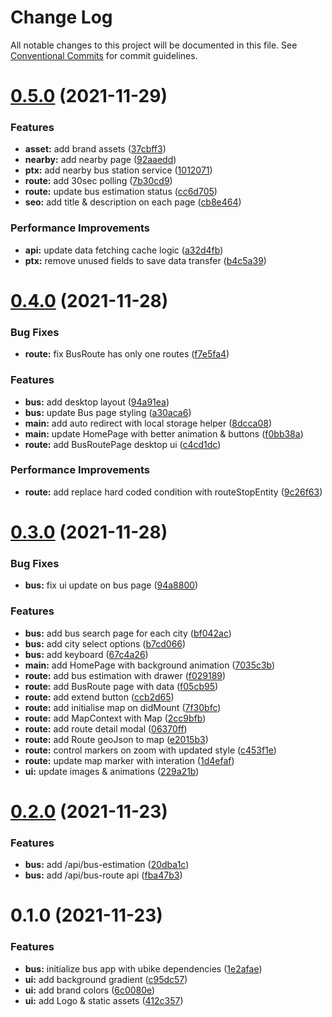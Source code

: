 # Change Log

All notable changes to this project will be documented in this file.
See [Conventional Commits](https://conventionalcommits.org) for commit guidelines.

# [0.5.0](https://github.com/Howard86/f2e-2011/compare/@f2e/bus@0.4.0...@f2e/bus@0.5.0) (2021-11-29)

### Features

- **asset:** add brand assets ([37cbff3](https://github.com/Howard86/f2e-2011/commit/37cbff3f798fd89a9a54d00546bf28e1b75b64ca))
- **nearby:** add nearby page ([92aaedd](https://github.com/Howard86/f2e-2011/commit/92aaeddeb1279bf7eff808a73cdc07be7cb7206d))
- **ptx:** add nearby bus station service ([1012071](https://github.com/Howard86/f2e-2011/commit/1012071a8602ad276510452d150e312196aed45c))
- **route:** add 30sec polling ([7b30cd9](https://github.com/Howard86/f2e-2011/commit/7b30cd93f391c82a6de85c5d1a8c201573dfd2af))
- **route:** update bus estimation status ([cc6d705](https://github.com/Howard86/f2e-2011/commit/cc6d7059b78490e88d7baf645b4a845c407a7927))
- **seo:** add title & description on each page ([cb8e464](https://github.com/Howard86/f2e-2011/commit/cb8e4649cefb8a286aa3c1896d88f2c75b4e69a5))

### Performance Improvements

- **api:** update data fetching cache logic ([a32d4fb](https://github.com/Howard86/f2e-2011/commit/a32d4fbaa0c7538ce4362022e1e513cb7b63e10d))
- **ptx:** remove unused fields to save data transfer ([b4c5a39](https://github.com/Howard86/f2e-2011/commit/b4c5a39b0190026648abc24be517edf367b3ac8d))

# [0.4.0](https://github.com/Howard86/f2e-2011/compare/@f2e/bus@0.3.0...@f2e/bus@0.4.0) (2021-11-28)

### Bug Fixes

- **route:** fix BusRoute has only one routes ([f7e5fa4](https://github.com/Howard86/f2e-2011/commit/f7e5fa444a34c5bb305189b460d59ead58448e28))

### Features

- **bus:** add desktop layout ([94a91ea](https://github.com/Howard86/f2e-2011/commit/94a91eae07f7540d9ad6ae6acadd456bc682240a))
- **bus:** update Bus page styling ([a30aca6](https://github.com/Howard86/f2e-2011/commit/a30aca6e469fc7a9c89dbb10f118ce6021d4e4eb))
- **main:** add auto redirect with local storage helper ([8dcca08](https://github.com/Howard86/f2e-2011/commit/8dcca083ae21d1c58be3b0276babdd75c78400d0))
- **main:** update HomePage with better animation & buttons ([f0bb38a](https://github.com/Howard86/f2e-2011/commit/f0bb38a7518d8b1f618b5e214c56ee3990cef3a2))
- **route:** add BusRoutePage desktop ui ([c4cd1dc](https://github.com/Howard86/f2e-2011/commit/c4cd1dc138d69d228c456ad9c19d98906b6867b3))

### Performance Improvements

- **route:** add replace hard coded condition with routeStopEntity ([9c26f63](https://github.com/Howard86/f2e-2011/commit/9c26f63d6e6115a09ece7f3aa2a78c164335655a))

# [0.3.0](https://github.com/Howard86/f2e-2011/compare/@f2e/bus@0.2.0...@f2e/bus@0.3.0) (2021-11-28)

### Bug Fixes

- **bus:** fix ui update on bus page ([94a8800](https://github.com/Howard86/f2e-2011/commit/94a8800419d202862cbcbd8f8d26fb7dcbb6582a))

### Features

- **bus:** add bus search page for each city ([bf042ac](https://github.com/Howard86/f2e-2011/commit/bf042ace19f41aa08f771e3ecd36079a461f4ccf))
- **bus:** add city select options ([b7cd066](https://github.com/Howard86/f2e-2011/commit/b7cd066b31a0ef2250dcf33a2e38091fd7a6638c))
- **bus:** add keyboard ([67c4a26](https://github.com/Howard86/f2e-2011/commit/67c4a268c16b6b888fc555cf09db091269770b14))
- **main:** add HomePage with background animation ([7035c3b](https://github.com/Howard86/f2e-2011/commit/7035c3bc0c8a95ec137caf6d6a2935c31b6f1524))
- **route:** add bus estimation with drawer ([f029189](https://github.com/Howard86/f2e-2011/commit/f02918971cea9a3eb6a954a974364e48f501f3be))
- **route:** add BusRoute page with data ([f05cb95](https://github.com/Howard86/f2e-2011/commit/f05cb950b852644c2b414454f9b139496403d50a))
- **route:** add extend button ([ccb2d65](https://github.com/Howard86/f2e-2011/commit/ccb2d659e60ece22a1fcf6f9f004282a27d7b4cd))
- **route:** add initialise map on didMount ([7f30bfc](https://github.com/Howard86/f2e-2011/commit/7f30bfc04dc1af3e94de10d6266ccfc5438ba7bf))
- **route:** add MapContext with Map ([2cc9bfb](https://github.com/Howard86/f2e-2011/commit/2cc9bfbcaf1f3b453b4796be5fb1658b243aa9fd))
- **route:** add route detail modal ([06370ff](https://github.com/Howard86/f2e-2011/commit/06370ff0cf5af93e21211f09c6c469441a9bd42a))
- **route:** add Route geoJson to map ([e2015b3](https://github.com/Howard86/f2e-2011/commit/e2015b3a76300e5d87f8ff26703f0456b115fc46))
- **route:** control markers on zoom with updated style ([c453f1e](https://github.com/Howard86/f2e-2011/commit/c453f1ed48e60aba9b9ba1ced4b153c2c25464ac))
- **route:** update map marker with interation ([1d4efaf](https://github.com/Howard86/f2e-2011/commit/1d4efaf32412c342d5d0eadc0cfe549de433aef6))
- **ui:** update images & animations ([229a21b](https://github.com/Howard86/f2e-2011/commit/229a21b628353f97fcf86dea5f0dbd5d57fba668))

# [0.2.0](https://github.com/Howard86/f2e-2011/compare/@f2e/bus@0.1.0...@f2e/bus@0.2.0) (2021-11-23)

### Features

- **bus:** add /api/bus-estimation ([20dba1c](https://github.com/Howard86/f2e-2011/commit/20dba1cb5473dc0b3de0b31429e684feed54b90f))
- **bus:** add /api/bus-route api ([fba47b3](https://github.com/Howard86/f2e-2011/commit/fba47b37ee69127f572f6d64cb9c614e542f8cea))

# 0.1.0 (2021-11-23)

### Features

- **bus:** initialize bus app with ubike dependencies ([1e2afae](https://github.com/Howard86/f2e-2011/commit/1e2afaeb8f6e2c736e04add4610699f26537b80c))
- **ui:** add background gradient ([c95dc57](https://github.com/Howard86/f2e-2011/commit/c95dc570d154bc2e26785203420dd6a0189cb4e8))
- **ui:** add brand colors ([6c0080e](https://github.com/Howard86/f2e-2011/commit/6c0080eef392f13dc604f42e90b6c55e6eb17db8))
- **ui:** add Logo & static assets ([412c357](https://github.com/Howard86/f2e-2011/commit/412c3576cc3cba647e2d243c2f4765fd8ed9bb34))
